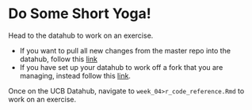 # Do Some Short Yoga! 

Head to the datahub to work on an exercise. 

- If you want to pull all new changes from the master repo into the datahub, follow this [link](http://r.datahub.berkeley.edu/hub/user-redirect/git-pull?repo=https://github.com/UCB-MIDS/w241&branch=master&urlpath=rstudio)
- If you have set up your datahub to work off a fork that you are managing, instead follow this [link](https://r.datahub.berkeley.edu/). 

Once on the UCB Datahub, navigate to `week_04>r_code_reference.Rmd` to work on an exercise.


